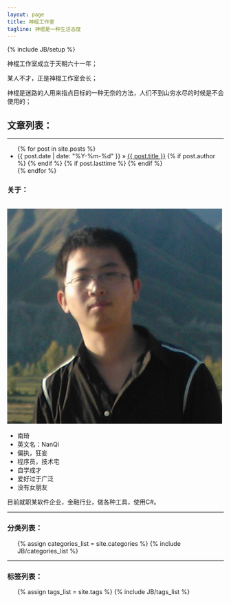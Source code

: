 ```yaml
---
layout: page
title: 神棍工作室
tagline: 神棍是一种生活态度
---
```

{% include JB/setup %}

<div class="row-fluid">
<div class="span8">

<p>
神棍工作室成立于天朝六十一年；
</p>
<p>
某人不才，正是神棍工作室会长；
</p>
<p>
神棍是迷路的人用来指点目标的一种无奈的方法，人们不到山穷水尽的时候是不会使用的；
</p>


<h2>文章列表：</h2>
<hr>

<ul class="posts">
{% for post in site.posts %}
<li>
    <span>{{ post.date | date: "%Y-%m-%d" }}</span> &raquo;
    <a href="{{ BASE_PATH }}{{ post.url }}">{{ post.title }}</a>
    {% if post.author %}
    <i title="作者：{{post.author}}" class="icon-user"></i>
    {% endif %}
    {% if post.lasttime %}
    <i title="最后修改时间：{{post.lasttime | date: "%Y-%m-%d"}}" class="icon-pencil"></i>
    {% endif %}
</li>
{% endfor %}
</ul>
</div>

<div class="span4">

<h3>关于：</h3>

<br/>

<div class="row-fluid">
<div class="span6">
<img src="/image/me/avatar.jpg" class="img-polaroid"/>
</div>
<div class="span4 offset1">
  <ul class="unstyled">
    <li>南琦</li>
    <li>英文名：NanQi</li>
    <li>偏执，狂妄</li>
    <li>程序员，技术宅</li>
    <li>自学成才</li>
    <li>爱好过于广泛</li>
    <li>没有女朋友</li>
  </ul>
  
  <p>
    目前就职某软件企业，金融行业，做各种工具，使用C#。
  </p>
</div>
</div>
<hr>

<h3>分类列表：</h3>

<ul class="tag_box inline">
  {% assign categories_list = site.categories %}
  {% include JB/categories_list %}
</ul>

<hr>

<h3>标签列表：</h3>

<ul class="tag_box inline">
{% assign tags_list = site.tags %}
{% include JB/tags_list %}
</ul>
</div>
</div>
